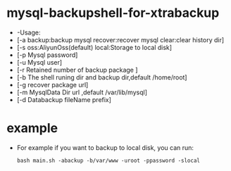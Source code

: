 # mysql-backupshell-for-xtrabackup
+ -Usage:
+   [-a backup:backup mysql recover:recover mysql clear:clear history dir] 
+   [-s oss:AliyunOss(default) local:Storage to local disk] 
+   [-p Mysql password]
+   [-u Mysql user]
+   [-r Retained number of backup package ]
+   [-b The shell runing dir and backup dir,default /home/root]
+   [-g recover package url]
+   [-m MysqlData Dir url ,default /var/lib/mysql]
+   [-d Databackup fileName prefix]

# example
- For example if you want to backup to local disk, you can run:

    ` bash main.sh -abackup -b/var/www -uroot -ppassword -slocal  `